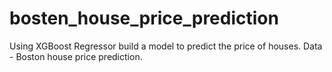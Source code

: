 # bosten_house_price_prediction
Using XGBoost Regressor build a model to predict the price of houses. Data - Boston house price prediction.
